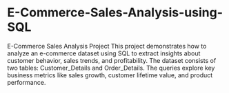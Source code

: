 # E-Commerce-Sales-Analysis-using-SQL

E-Commerce Sales Analysis Project
This project demonstrates how to analyze an e-commerce dataset using SQL to extract insights about customer behavior, sales trends, and profitability. The dataset consists of two tables: Customer_Details and Order_Details. The queries explore key business metrics like sales growth, customer lifetime value, and product performance.

